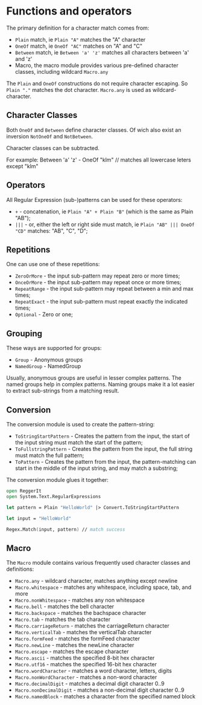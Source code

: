 # Functions and operators

The primary definition for a character match comes from:
*   ``Plain`` match, ie ``Plain "A"`` matches the "A" character
*   ``OneOf`` match, ie ``OneOf "AC"`` matches on "A" and "C"
*   ``Between`` match, ie ``Between 'a' 'z'``  matches all characters between 'a' and 'z'
*   Macro, the macro module provides various pre-defined character classes, including wildcard ``Macro.any``

The ``Plain`` and ``OneOf`` constructions do not require character escaping. So ``Plain "."`` matches the dot character. ``Macro.any`` is used as wildcard-character.


## Character Classes

Both ``OneOf`` and ``Between`` define character classes. Of wich also exist an inversion ``NotOneOf`` and ``NotBetween``.

Character classes can be subtracted.

For example:
    Between 'a' 'z' - OneOf "klm" // matches all lowercase leters except "klm"



## Operators

All Regular Expression (sub-)patterns can be used for these operators:
*   ``+`` - concatenation, ie ``Plain "A" + Plain "B"`` (which is the same as Plain "AB");
*   ``|||`` - or, either the left or right side must match, ie ``Plain "AB" ||| OneOf "CD"`` matches: "AB", "C", "D";

## Repetitions

One can use one of these repetitions:
*   ``ZeroOrMore`` - the input sub-pattern may repeat zero or more times;
*   ``OnceOrMore`` - the input sub-pattern may repeat once or more times;
*   ``RepeatRange`` - the input sub-pattern may repeat between a min and max times;
*   ``RepeatExact`` - the input sub-pattern must repeat exactly the indicated times;
*   ``Optional`` - Zero or one;

##  Grouping

These ways are supported for groups:
*   ``Group`` - Anonymous groups
*   ``NamedGroup`` - NamedGroup

Usually, anonymous groups are useful in lesser complex patterns. The named groups help in complex patterns. 
Naming groups make it a lot easier to extract sub-strings from a matching result.


##  Conversion

The conversion module is used to create the pattern-string:
*   ``ToStringStartPattern`` - Creates the pattern from the input, the start of the input string must match the start of the pattern;
*   ``ToFullstringPattern``  - Creates the pattern from the input, the full string must match the full pattern;
*   ``ToPattern`` - Creates the pattern from the input, the pattern-matching can start in the middle of the input string, and may match a substring;

The conversion module glues it together:

```fsharp
open ReggerIt
open System.Text.RegularExpressions

let pattern = Plain "HelloWorld" |> Convert.ToStringStartPattern

let input = "HelloWorld"

Regex.Match(input, pattern) // match success
```

##  Macro

The ``Macro`` module contains various frequently used character classes and definitions:
*   ``Macro.any`` - wildcard character, matches anything except newline
*   ``Macro.whitespace`` - matches any whitespace, including space, tab, and more
*   ``Macro.nonWhitespace`` - matches any non whitespace
*   ``Macro.bell`` - matches the bell character
*   ``Macro.backspace`` - matches the bachspace character
*   ``Macro.tab`` - matches the tab character
*   ``Macro.carriageReturn`` - matches the carriageReturn character
*   ``Macro.verticalTab`` - matches the verticalTab character
*   ``Macro.formFeed`` - matches the formFeed character
*   ``Macro.newLine`` - matches the newLine character
*   ``Macro.escape`` - matches the escape character
*   ``Macro.ascii`` - matches the specified 8-bit hex character
*   ``Macro.utf16`` - matches the specified 16-bit hex character
*   ``Macro.wordCharacter`` - matches a word character, letters, digits
*   ``Macro.nonWordCharacter`` - matches a non-word character
*   ``Macro.decimalDigit`` - matches a decimal digit character 0..9
*   ``Macro.nonDecimalDigit`` - matches a non-decimal digit character 0..9
*   ``Macro.namedBlock`` - matches a character from the specified named block




